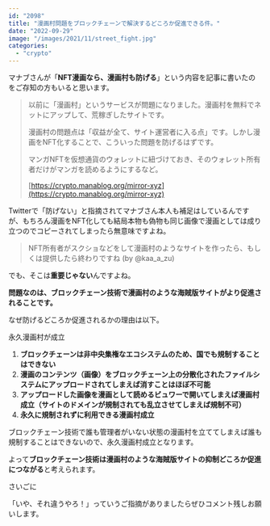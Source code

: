 ```yaml
---
id: "2098"
title: "漫画村問題をブロックチェーンで解決するどころか促進できる件。"
date: "2022-09-29"
image: "/images/2021/11/street_fight.jpg"
categories: 
  - "crypto"
---
```


マナブさんが「**NFT漫画なら、漫画村も防げる**」という内容を記事に書いたのをご存知の方もいると思います。

> 以前に「漫画村」というサービスが問題になりました。漫画村を無料でネットにアップして、荒稼ぎしたサイトです。
> 
> 漫画村の問題点は「収益が全て、サイト運営者に入る点」です。しかし漫画をNFT化することで、こういった問題を防げるはずです。
> 
> マンガNFTを仮想通貨のウォレットに紐づけておき、そのウォレット所有者だけがマンガを読めるようにするなど。
> 
> [https://crypto.manablog.org/mirror-xyz](https://crypto.manablog.org/mirror-xyz)

Twitterで「防げない」と指摘されてマナブさん本人も補足はしているんですが、もちろん漫画をNFT化しても結局本物も偽物も同じ画像で漫画としては成り立つのでコピーされてしまったら無意味ですよね。

> NFT所有者がスクショなどをして漫画村のようなサイトを作ったら、もしくは提供したら終わりですね (by @kaa\_a\_zu)

でも、そこは**重要じゃない**んですよね。

**問題なのは、ブロックチェーン技術で漫画村のような海賊版サイトがより促進されることです。**

なぜ防げるどころか促進されるかの理由は以下。

永久漫画村が成立

1. **ブロックチェーンは非中央集権なエコシステムのため、国でも規制することはできない**
2. **漫画のコンテンツ（画像）をブロックチェーン上の分散化されたファイルシステムにアップロードされてしまえば消すことはほぼ不可能**
3. **アップロードした画像を漫画として読めるビュワーで開いてしまえば漫画村成立（サイトのドメインが規制されても乱立させてしまえば規制不可）**
4. **永久に規制されずに利用できる漫画村成立**

ブロックチェーン技術で誰も管理者がいない状態の漫画村を立ててしまえば誰も規制することはできないので、永久漫画村成立となります。

よって**ブロックチェーン技術は漫画村のような海賊版サイトの抑制どころか促進につながる**と考えられます。

さいごに

「いや、それ違うやろ！」っていうご指摘がありましたらぜひコメント残しお願いします。
